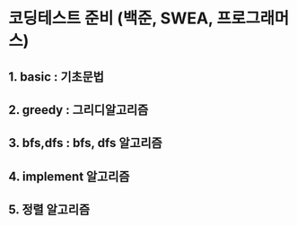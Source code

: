 # 코딩테스트 준비 (백준, SWEA, 프로그래머스)
## 1. basic : 기초문법 ##
## 2. greedy : 그리디알고리즘 ##
## 3. bfs,dfs : bfs, dfs 알고리즘 ##
## 4. implement 알고리즘 ##
## 5. 정렬 알고리즘 ##
